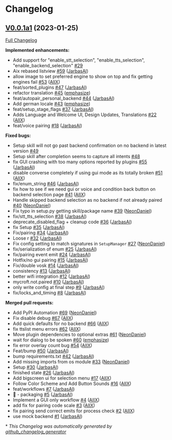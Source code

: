 # Changelog

## [V0.0.1a1](https://github.com/OpenVoiceOS/skill-ovos-setup/tree/V0.0.1a1) (2023-01-25)

[Full Changelog](https://github.com/OpenVoiceOS/skill-ovos-setup/compare/7759f8161bfc0e53bf169e200170af655d255ec0...V0.0.1a1)

**Implemented enhancements:**

- Add support for "enable\_stt\_selection", "enable\_tts\_selection", "enable\_backend\_selection" [\#29](https://github.com/OpenVoiceOS/skill-ovos-setup/issues/29)
- Aix rebased listview [\#59](https://github.com/OpenVoiceOS/skill-ovos-setup/pull/59) ([JarbasAl](https://github.com/JarbasAl))
- allow image to set preferred engine to show on top and fix getting engines fail [\#53](https://github.com/OpenVoiceOS/skill-ovos-setup/pull/53) ([AIIX](https://github.com/AIIX))
- feat/sorted\_plugins [\#47](https://github.com/OpenVoiceOS/skill-ovos-setup/pull/47) ([JarbasAl](https://github.com/JarbasAl))
- refactor translation [\#45](https://github.com/OpenVoiceOS/skill-ovos-setup/pull/45) ([emphasize](https://github.com/emphasize))
- feat/autopair\_personal\_backend [\#44](https://github.com/OpenVoiceOS/skill-ovos-setup/pull/44) ([JarbasAl](https://github.com/JarbasAl))
- Add german locale [\#43](https://github.com/OpenVoiceOS/skill-ovos-setup/pull/43) ([emphasize](https://github.com/emphasize))
- feat/setup\_stage\_flags [\#37](https://github.com/OpenVoiceOS/skill-ovos-setup/pull/37) ([JarbasAl](https://github.com/JarbasAl))
- Adds Language and Welcome UI, Design Updates, Translations [\#22](https://github.com/OpenVoiceOS/skill-ovos-setup/pull/22) ([AIIX](https://github.com/AIIX))
- feat/voice pairing [\#18](https://github.com/OpenVoiceOS/skill-ovos-setup/pull/18) ([JarbasAl](https://github.com/JarbasAl))

**Fixed bugs:**

- Setup skill will not go past backend confirmation on no backend in latest version [\#49](https://github.com/OpenVoiceOS/skill-ovos-setup/issues/49)
- Setup skill after completion seems to capture all intents [\#48](https://github.com/OpenVoiceOS/skill-ovos-setup/issues/48)
- fix GUI crashing with too many options reported by plugins [\#55](https://github.com/OpenVoiceOS/skill-ovos-setup/pull/55) ([JarbasAl](https://github.com/JarbasAl))
- disable converse completely if using gui mode as its totally broken [\#51](https://github.com/OpenVoiceOS/skill-ovos-setup/pull/51) ([AIIX](https://github.com/AIIX))
- fix/enum\_string [\#46](https://github.com/OpenVoiceOS/skill-ovos-setup/pull/46) ([JarbasAl](https://github.com/JarbasAl))
- fix how to see if we need gui or voice and condition back button on backend selection page [\#41](https://github.com/OpenVoiceOS/skill-ovos-setup/pull/41) ([AIIX](https://github.com/AIIX))
- Handle skipped backend selection as no backend if not already paired [\#40](https://github.com/OpenVoiceOS/skill-ovos-setup/pull/40) ([NeonDaniel](https://github.com/NeonDaniel))
- Fix typo in setup.py getting skill/package name [\#39](https://github.com/OpenVoiceOS/skill-ovos-setup/pull/39) ([NeonDaniel](https://github.com/NeonDaniel))
- fix/stt\_tts\_selection [\#38](https://github.com/OpenVoiceOS/skill-ovos-setup/pull/38) ([JarbasAl](https://github.com/JarbasAl))
- deprecate\_disabled\_flag + cleanup code [\#36](https://github.com/OpenVoiceOS/skill-ovos-setup/pull/36) ([JarbasAl](https://github.com/JarbasAl))
- fix Setup [\#35](https://github.com/OpenVoiceOS/skill-ovos-setup/pull/35) ([JarbasAl](https://github.com/JarbasAl))
- Fix/pairing [\#34](https://github.com/OpenVoiceOS/skill-ovos-setup/pull/34) ([JarbasAl](https://github.com/JarbasAl))
- Loose r [\#32](https://github.com/OpenVoiceOS/skill-ovos-setup/pull/32) ([JarbasAl](https://github.com/JarbasAl))
- Fix config setting to match signatures in `SetupManager` [\#27](https://github.com/OpenVoiceOS/skill-ovos-setup/pull/27) ([NeonDaniel](https://github.com/NeonDaniel))
- fix/serialization of enum [\#25](https://github.com/OpenVoiceOS/skill-ovos-setup/pull/25) ([JarbasAl](https://github.com/JarbasAl))
- fix/pairing event emit [\#24](https://github.com/OpenVoiceOS/skill-ovos-setup/pull/24) ([JarbasAl](https://github.com/JarbasAl))
- Hotfix/no gui pairing [\#15](https://github.com/OpenVoiceOS/skill-ovos-setup/pull/15) ([JarbasAl](https://github.com/JarbasAl))
- Fix/double vosk [\#14](https://github.com/OpenVoiceOS/skill-ovos-setup/pull/14) ([JarbasAl](https://github.com/JarbasAl))
- consistency [\#13](https://github.com/OpenVoiceOS/skill-ovos-setup/pull/13) ([JarbasAl](https://github.com/JarbasAl))
- better wifi integration [\#12](https://github.com/OpenVoiceOS/skill-ovos-setup/pull/12) ([JarbasAl](https://github.com/JarbasAl))
- mycroft.not.paired [\#10](https://github.com/OpenVoiceOS/skill-ovos-setup/pull/10) ([JarbasAl](https://github.com/JarbasAl))
- only write config at final step [\#9](https://github.com/OpenVoiceOS/skill-ovos-setup/pull/9) ([JarbasAl](https://github.com/JarbasAl))
- fix/locks\_and\_timing [\#8](https://github.com/OpenVoiceOS/skill-ovos-setup/pull/8) ([JarbasAl](https://github.com/JarbasAl))

**Merged pull requests:**

- Add PyPI Automation [\#69](https://github.com/OpenVoiceOS/skill-ovos-setup/pull/69) ([NeonDaniel](https://github.com/NeonDaniel))
- Fix disable debug [\#67](https://github.com/OpenVoiceOS/skill-ovos-setup/pull/67) ([AIIX](https://github.com/AIIX))
- Add quick defaults for no backend [\#66](https://github.com/OpenVoiceOS/skill-ovos-setup/pull/66) ([AIIX](https://github.com/AIIX))
- fix ttslist menu errors [\#62](https://github.com/OpenVoiceOS/skill-ovos-setup/pull/62) ([AIIX](https://github.com/AIIX))
- Move plugin dependencies to optional extras [\#61](https://github.com/OpenVoiceOS/skill-ovos-setup/pull/61) ([NeonDaniel](https://github.com/NeonDaniel))
- wait for dialog to be spoken [\#60](https://github.com/OpenVoiceOS/skill-ovos-setup/pull/60) ([emphasize](https://github.com/emphasize))
- fix error overlay count bug [\#54](https://github.com/OpenVoiceOS/skill-ovos-setup/pull/54) ([AIIX](https://github.com/AIIX))
- Feat/bump [\#50](https://github.com/OpenVoiceOS/skill-ovos-setup/pull/50) ([JarbasAl](https://github.com/JarbasAl))
- bump requirements.txt [\#42](https://github.com/OpenVoiceOS/skill-ovos-setup/pull/42) ([JarbasAl](https://github.com/JarbasAl))
- Add missing imports from os module [\#33](https://github.com/OpenVoiceOS/skill-ovos-setup/pull/33) ([NeonDaniel](https://github.com/NeonDaniel))
- Setup [\#30](https://github.com/OpenVoiceOS/skill-ovos-setup/pull/30) ([JarbasAl](https://github.com/JarbasAl))
- finished state [\#26](https://github.com/OpenVoiceOS/skill-ovos-setup/pull/26) ([JarbasAl](https://github.com/JarbasAl))
- Add bigscreen ui for selection menu [\#17](https://github.com/OpenVoiceOS/skill-ovos-setup/pull/17) ([AIIX](https://github.com/AIIX))
- Follow Color Scheme and Add Button Sounds [\#16](https://github.com/OpenVoiceOS/skill-ovos-setup/pull/16) ([AIIX](https://github.com/AIIX))
- feat/workflows [\#7](https://github.com/OpenVoiceOS/skill-ovos-setup/pull/7) ([JarbasAl](https://github.com/JarbasAl))
- :tada: - packaging [\#5](https://github.com/OpenVoiceOS/skill-ovos-setup/pull/5) ([JarbasAl](https://github.com/JarbasAl))
- Implement a GUI only workflow [\#4](https://github.com/OpenVoiceOS/skill-ovos-setup/pull/4) ([AIIX](https://github.com/AIIX))
- add fix for pairing code scale [\#3](https://github.com/OpenVoiceOS/skill-ovos-setup/pull/3) ([AIIX](https://github.com/AIIX))
- fix pairing send correct emits for process check [\#2](https://github.com/OpenVoiceOS/skill-ovos-setup/pull/2) ([AIIX](https://github.com/AIIX))
- use mock backend [\#1](https://github.com/OpenVoiceOS/skill-ovos-setup/pull/1) ([JarbasAl](https://github.com/JarbasAl))



\* *This Changelog was automatically generated by [github_changelog_generator](https://github.com/github-changelog-generator/github-changelog-generator)*
